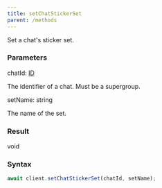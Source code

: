 ```yaml
---
title: setChatStickerSet
parent: /methods
---
```


Set a chat's sticker set.<span class="select-none">  </span>

### Parameters 

<div class="flex flex-col gap-3"><div><div class="font-mono" id="p_chatId" data-anchor><span class="font-bold">chatId</span><span class="opacity-50">:</span> <a href="/types/id"  >ID</a></div><div class="pl-3"><div class="no-margin">

The identifier of a chat. Must be a supergroup.

</div></div></div><div><div class="font-mono" id="p_setName" data-anchor><span class="font-bold">setName</span><span class="opacity-50">:</span> <span>string</span></div><div class="pl-3"><div class="no-margin">

The name of the set.

</div></div></div></div>

### Result 

<div class="font-mono"><span>void</span></div>

### Syntax

```ts
await client.setChatStickerSet(chatId, setName);
```



